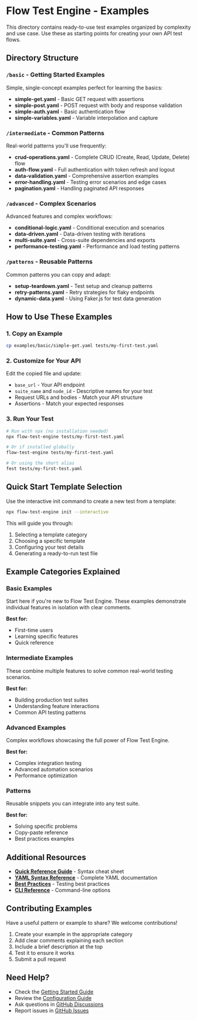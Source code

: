 # Flow Test Engine - Examples

This directory contains ready-to-use test examples organized by complexity and use case. Use these as starting points for creating your own API test flows.

## Directory Structure

### `/basic` - Getting Started Examples
Simple, single-concept examples perfect for learning the basics:
- **simple-get.yaml** - Basic GET request with assertions
- **simple-post.yaml** - POST request with body and response validation
- **simple-auth.yaml** - Basic authentication flow
- **simple-variables.yaml** - Variable interpolation and capture

### `/intermediate` - Common Patterns
Real-world patterns you'll use frequently:
- **crud-operations.yaml** - Complete CRUD (Create, Read, Update, Delete) flow
- **auth-flow.yaml** - Full authentication with token refresh and logout
- **data-validation.yaml** - Comprehensive assertion examples
- **error-handling.yaml** - Testing error scenarios and edge cases
- **pagination.yaml** - Handling paginated API responses

### `/advanced` - Complex Scenarios
Advanced features and complex workflows:
- **conditional-logic.yaml** - Conditional execution and scenarios
- **data-driven.yaml** - Data-driven testing with iterations
- **multi-suite.yaml** - Cross-suite dependencies and exports
- **performance-testing.yaml** - Performance and load testing patterns

### `/patterns` - Reusable Patterns
Common patterns you can copy and adapt:
- **setup-teardown.yaml** - Test setup and cleanup patterns
- **retry-patterns.yaml** - Retry strategies for flaky endpoints
- **dynamic-data.yaml** - Using Faker.js for test data generation

## How to Use These Examples

### 1. Copy an Example
```bash
cp examples/basic/simple-get.yaml tests/my-first-test.yaml
```

### 2. Customize for Your API
Edit the copied file and update:
- `base_url` - Your API endpoint
- `suite_name` and `node_id` - Descriptive names for your test
- Request URLs and bodies - Match your API structure
- Assertions - Match your expected responses

### 3. Run Your Test
```bash
# Run with npx (no installation needed)
npx flow-test-engine tests/my-first-test.yaml

# Or if installed globally
flow-test-engine tests/my-first-test.yaml

# Or using the short alias
fest tests/my-first-test.yaml
```

## Quick Start Template Selection

Use the interactive init command to create a new test from a template:

```bash
npx flow-test-engine init --interactive
```

This will guide you through:
1. Selecting a template category
2. Choosing a specific template
3. Configuring your test details
4. Generating a ready-to-run test file

## Example Categories Explained

### Basic Examples
Start here if you're new to Flow Test Engine. These examples demonstrate individual features in isolation with clear comments.

**Best for:**
- First-time users
- Learning specific features
- Quick reference

### Intermediate Examples
These combine multiple features to solve common real-world testing scenarios.

**Best for:**
- Building production test suites
- Understanding feature interactions
- Common API testing patterns

### Advanced Examples
Complex workflows showcasing the full power of Flow Test Engine.

**Best for:**
- Complex integration testing
- Advanced automation scenarios
- Performance optimization

### Patterns
Reusable snippets you can integrate into any test suite.

**Best for:**
- Solving specific problems
- Copy-paste reference
- Best practices examples

## Additional Resources

- **[Quick Reference Guide](../guides/1.3.quick-reference.md)** - Syntax cheat sheet
- **[YAML Syntax Reference](../guides/4.yaml-syntax-reference.md)** - Complete YAML documentation
- **[Best Practices](../guides/6.best-practices.md)** - Testing best practices
- **[CLI Reference](../guides/2.cli-reference.md)** - Command-line options

## Contributing Examples

Have a useful pattern or example to share? We welcome contributions!

1. Create your example in the appropriate category
2. Add clear comments explaining each section
3. Include a brief description at the top
4. Test it to ensure it works
5. Submit a pull request

## Need Help?

- Check the [Getting Started Guide](../guides/1.getting-started.md)
- Review the [Configuration Guide](../guides/3.configuration-guide.md)
- Ask questions in [GitHub Discussions](https://github.com/marcuspmd/flow-test/discussions)
- Report issues in [GitHub Issues](https://github.com/marcuspmd/flow-test/issues)
